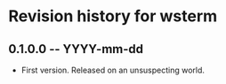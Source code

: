 # Revision history for wsterm

## 0.1.0.0  -- YYYY-mm-dd

* First version. Released on an unsuspecting world.
